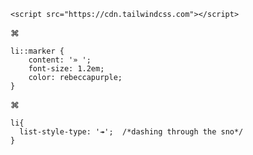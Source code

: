 ```<script src="https://cdn.tailwindcss.com"></script>```

⌘

```
li::marker {
    content: '» ';
    font-size: 1.2em;
    color: rebeccapurple;
}
```

⌘

```
li{
  list-style-type: '↠';  /*dashing through the sno*/
}
```
